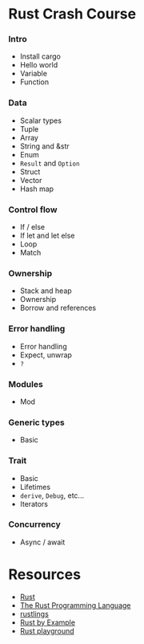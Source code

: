 # Rust Crash Course

### Intro

- Install cargo
- Hello world
- Variable
- Function

### Data

- Scalar types
- Tuple
- Array
- String and &str
- Enum
- `Result` and `Option`
- Struct
- Vector
- Hash map

### Control flow

- If / else
- If let and let else
- Loop
- Match

### Ownership

- Stack and heap
- Ownership
- Borrow and references

### Error handling

- Error handling
- Expect, unwrap
- `?`

### Modules

- Mod

### Generic types

- Basic

### Trait

- Basic
- Lifetimes
- `derive`, `Debug`, etc...
- Iterators

### Concurrency

- Async / await

# Resources

- [Rust](https://www.rust-lang.org/)
- [The Rust Programming Language](https://doc.rust-lang.org/book/)
- [rustlings](https://github.com/rust-lang/rustlings/)
- [Rust by Example](https://doc.rust-lang.org/rust-by-example/)
- [Rust playground](https://play.rust-lang.org/)

